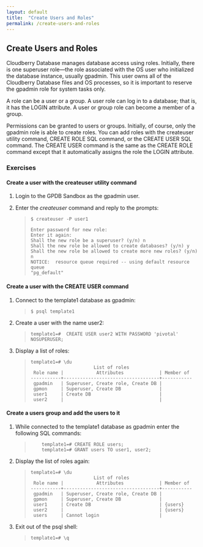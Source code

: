 ```yaml
---
layout: default
title:  "Create Users and Roles"
permalink: /create-users-and-roles
---
```



<h2 class='inline-header'>Create Users and Roles</h2>

<p>Cloudberry Database manages database access using roles. Initially, there is one superuser role—the role associated with the OS user who initialized the database instance, usually gpadmin. This user owns all of the Cloudberry Database files and OS processes, so it is important to reserve the gpadmin role for system tasks only.  </p>

<p>A role can be a user or a group. A user role can log in to a database; that is, it has the LOGIN attribute. A user or group role can become a member of a group.</p>

<p>Permissions can be granted to users or groups. Initially, of course, only the gpadmin role is able to create roles. You can add roles with the createuser utility command, CREATE ROLE SQL command, or the CREATE USER SQL command. The CREATE USER command is the same as the CREATE ROLE command except that it automatically assigns the role the LOGIN attribute. </p>

<h3>
<a id="exercises" class="anchor" href="#exercises" aria-hidden="true"><span class="octicon octicon-link"></span></a>Exercises</h3>

<h4>
<a id="create-a-user-with-the-createuser-utility-command" class="anchor" href="#create-a-user-with-the-createuser-utility-command" aria-hidden="true"><span class="octicon octicon-link"></span></a>Create a user with the createuser utility command</h4>

<ol>
<li>Login to the GPDB Sandbox as the gpadmin user.<br>
</li>
<li>
<p>Enter the <em>createuser</em> command and reply to the prompts:  </p>

<blockquote>
<p><code>$ createuser -P user1</code></p>

<pre><code>Enter password for new role:
Enter it again:
Shall the new role be a superuser? (y/n) n
Shall the new role be allowed to create databases? (y/n) y
Shall the new role be allowed to create more new roles? (y/n) n
NOTICE:  resource queue required -- using default resource queue
"pg_default"
</code></pre>
</blockquote>
</li>
</ol>

<h4>
<a id="create-a-user-with-the-create-user-command" class="anchor" href="#create-a-user-with-the-create-user-command" aria-hidden="true"><span class="octicon octicon-link"></span></a>Create a user with the CREATE USER command</h4>

<ol>
<li>
<p>Connect to the template1 database as gpadmin:  </p>

<blockquote>
<p><code>$ psql template1</code></p>
</blockquote>
</li>
<li>
<p>Create a user with the name user2:  </p>

<blockquote>
<p><code>template1=#  CREATE USER user2 WITH PASSWORD 'pivotal' NOSUPERUSER;</code>  </p>
</blockquote>
</li>
<li>
<p>Display a list of roles:  </p>

<blockquote>
<pre><code>template1=# \du
                       List of roles
 Role name |            Attributes             | Member of
-----------+-----------------------------------+-----------
 gpadmin   | Superuser, Create role, Create DB |
 gpmon     | Superuser, Create DB              |
 user1     | Create DB                         |
 user2     |                                   |
</code></pre>
</blockquote>
</li>
</ol>

<h4>
<a id="create-a-users-group-and-add-the-users-to-it" class="anchor" href="#create-a-users-group-and-add-the-users-to-it" aria-hidden="true"><span class="octicon octicon-link"></span></a>Create a users group and add the users to it</h4>

<ol>
<li>
<p>While connected to the template1 database as gpadmin enter the following SQL commands:</p>

<blockquote>
<pre><code>    template1=# CREATE ROLE users;
    template1=# GRANT users TO user1, user2;
</code></pre>
</blockquote>
</li>
<li>
<p>Display the list of roles again:</p>

<blockquote>
<pre><code>template1=# \du
                       List of roles
 Role name |            Attributes             | Member of
-----------+-----------------------------------+-----------
 gpadmin   | Superuser, Create role, Create DB |
 gpmon     | Superuser, Create DB              |
 user1     | Create DB                         | {users}
 user2     |                                   | {users}
 users     | Cannot login                      |
</code></pre>
</blockquote>
</li>
<li>
<p>Exit out of the psql shell:  </p>

<blockquote>
<p><code>template1=# \q</code></p>
</blockquote>
</li>
</ol>